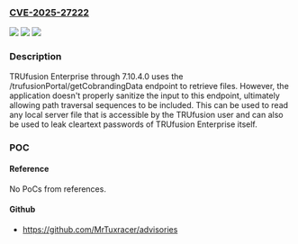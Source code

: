 ### [CVE-2025-27222](https://cve.mitre.org/cgi-bin/cvename.cgi?name=CVE-2025-27222)
![](https://img.shields.io/static/v1?label=Product&message=n%2Fa&color=blue)
![](https://img.shields.io/static/v1?label=Version&message=n%2Fa%20&color=brightgreen)
![](https://img.shields.io/static/v1?label=Vulnerability&message=n%2Fa&color=brightgreen)

### Description

TRUfusion Enterprise through 7.10.4.0 uses the /trufusionPortal/getCobrandingData endpoint to retrieve files. However, the application doesn't properly sanitize the input to this endpoint, ultimately allowing path traversal sequences to be included. This can be used to read any local server file that is accessible by the TRUfusion user and can also be used to leak cleartext passwords of TRUfusion Enterprise itself.

### POC

#### Reference
No PoCs from references.

#### Github
- https://github.com/MrTuxracer/advisories

